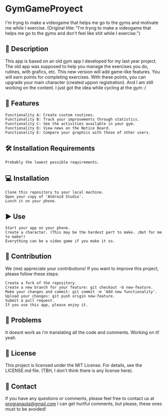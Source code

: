 # GymGameProyect
I'm tryng to make a videogame that helps me go to the gyms and motivate me while I exercise. (Original title: "I'm tryng to make a videogame that helps me go to the gyms and don't feel like shit while I exercise.")

## 📝 Description
This app is based on an old gym app I developed for my last year project. The old app was supposed to help you manage the exercises you do, rutines, with grafics, etc. 
This new version will add game-like features. You will earn points for completing exercises. With these points, you can upgrade your main character (created uppon registration). And I am still working on the content. 
I just got the idea while cycling at the gym :/

## 🌟 Features
    Functionality A: Create custom routines.
    Functionality B: Track your improvements through statistics.
    Functionality C: See the activities available in your gym.
    Functionality D: View news on the Notice Board.
    Functionality E: Compare your graphics with those of other users.

## 🛠 Installation Requirements
    Probably the lowest possible requirements.

## 💻 Installation
    Clone this repository to your local machine.
    Open your copy of 'Android Studio'.
    Lunch it on your phone.

## ▶ Use
    Start your app on your phone.
    Create a character. (This may be the hardest part to make. ¡Not for me to make!)
    Everything can be a video game if you make it so.

## 🤝 Contribution
We (me) appreciate your contributions! If you want to improve this project, please follow these steps:

    Create a fork of the repository.
    Create a new branch for your feature: git checkout -b new-feature.
    Make your changes and commit: git commit -m 'Add new functionality'.
    Upload your changes: git push origin new-feature.
    Submit a pull request.
    If you use this app, please enjoy it.

## 🐛 Problems
It doesnt work as i'm translating all the code and comments. Working on it! yeah.

## 📄 License
This project is licensed under the MIT License. For details, see the LICENSE.md file. (TBH, I don't think there is any license here).

## 📧 Contact
If you have any questions or comments, please feel free to contact us at progranauta@gmail.com I can get hurtful comments, but please, these ones must to be avoided!
